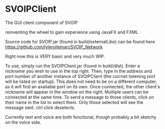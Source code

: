 # SVOIPClient
The GUI client component of SVOIP

reinventing the wheel to gain experience using JavaFX and FXML

Source code for SVOIP.jar (found in build/externalLibs) can be found here https://github.com/lylerolleman/SVOIP_Network


Right now this is VERY basic and very much WIP. 

To use, simply run the SVOIPClient.jar (found in build/dist). Enter a nickname you wish to use in the top right. 
Then, type in the address and port number of another instance of SVOIPClient (the currnet listening port will be listed on startup). 
This does not need to be on a different computer, as it will find an available port on its own. Once connected, the other client's
nickname will appear in the window on the right. Multiple users can be connected at the same time. To send a message to those clients, 
click on their name in the list to select them. Only those selected will see the message sent. ctrl click deselects. 

Currently text and voice are both functional, though probably a bit sketchy on the voice side. 
